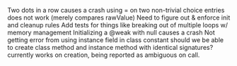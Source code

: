 Two dots in a row causes a crash
using = on two non-trivial choice entries does not work (merely compares rawValue)
Need to figure out & enforce init and cleanup rules
Add tests for things like breaking out of multiple loops w/ memory management
Initializing a @weak <nullable> with null causes a crash
Not getting error from using instance field in class constant
should we be able to create class method and instance method with identical signatures? currently works on creation, being reported as ambiguous on call.